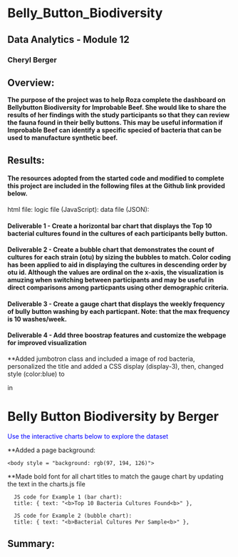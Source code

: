 # Belly_Button_Biodiversity
## Data Analytics - Module 12 
### Cheryl Berger 
## Overview:  
**The purpose of the project was to help Roza complete the dashboard on Bellybutton Biodiversity for Improbable Beef.  She would like to share the results of her findings with the study participants so that they can review the fauna found in their belly buttons. This may be useful information if Improbable Beef can identify a specific specied of bacteria that can be used to manufacture synthetic beef.**

## Results:

#### The resources adopted from the started code and modified to complete this project are included in the following files at the Github link provided below. 
html file: 
logic file (JavaScript): 
data file (JSON):

#### Deliverable 1 - Create a horizontal bar chart that displays the Top 10 bacterial cultures found in the cultures of each participants belly button.

#### Deliverable 2 - Create a bubble chart that demonstrates the count of cultures for each strain (otu) by sizing the bubbles to match.  Color coding has been applied to aid in displaying the cultures in descending order by otu id.  Although the values are ordinal on the x-axis, the visualization is amuzing when switching between participants and may be useful in direct comparisons among particpants using other demographic criteria. 

#### Deliverable 3 - Create a gauge chart that displays the weekly frequency of bully button washing by each particpant.  Note: that the max frequency is 10 washes/week.

#### Deliverable 4 - Add three boostrap features and customize the webpage for improved visualization

  **Added jumbotron class and included a image of rod bacteria, personalized the title and added a CSS display (display-3), then, changed style (color:blue) to <p> in <h1>
  
   <div class="jumbotron" style="background-image: url(https://tse2.mm.bing.net/th?id=OIP.kIjvnSAs-dc9xScMp1BcGAHaEt&pid=Api&P=0&w=295&h=187); background-size: 20%;"></div>
        <h1 class= "display-3">Belly Button Biodiversity by Berger</h1>
        <p style="color:blue">Use the interactive charts below to explore the dataset</p>
  
  **Added a page background:
  
    <body style = "background: rgb(97, 194, 126)">
      
  **Made bold font for all chart titles to match the gauge chart by updating the text in the charts.js file
      
      JS code for Example 1 (bar chart): 
      title: { text: "<b>Top 10 Bacteria Cultures Found<b>" },
      
      JS code for Example 2 (bubble chart):   
      title: { text: "<b>Bacterial Cultures Per Sample<b>" },
      
## Summary:
